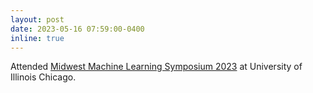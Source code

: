 ```yaml
---
layout: post
date: 2023-05-16 07:59:00-0400
inline: true
---
```


Attended [Midwest Machine Learning Symposium 2023](https://midwest-ml.org/2023/#about) at University of Illinois Chicago.